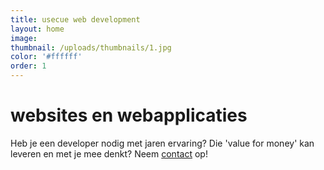 ```yaml
---
title: usecue web development
layout: home
image:
thumbnail: /uploads/thumbnails/1.jpg
color: '#ffffff'
order: 1
---
```



# websites en webapplicaties

Heb je een developer nodig met jaren ervaring? Die 'value for money' kan leveren en met je mee denkt? Neem [contact](/contact) op!